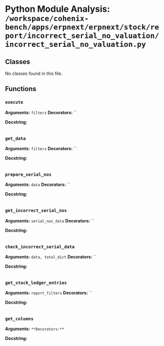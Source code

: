# Python Module Analysis: `/workspace/cohenix-bench/apps/erpnext/erpnext/stock/report/incorrect_serial_no_valuation/incorrect_serial_no_valuation.py`

## Classes

No classes found in this file.


## Functions

### `execute`
**Arguments:** `filters`
**Decorators:** ``

**Docstring:**
```

```
### `get_data`
**Arguments:** `filters`
**Decorators:** ``

**Docstring:**
```

```
### `prepare_serial_nos`
**Arguments:** `data`
**Decorators:** ``

**Docstring:**
```

```
### `get_incorrect_serial_nos`
**Arguments:** `serial_nos_data`
**Decorators:** ``

**Docstring:**
```

```
### `check_incorrect_serial_data`
**Arguments:** `data, total_dict`
**Decorators:** ``

**Docstring:**
```

```
### `get_stock_ledger_entries`
**Arguments:** `report_filters`
**Decorators:** ``

**Docstring:**
```

```
### `get_columns`
**Arguments:** ``
**Decorators:** ``

**Docstring:**
```

```

